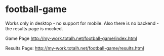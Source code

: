 # football-game

Works only in desktop - no support for mobile. Also there is no backend - the results page is mocked.

Game Page
http://my-work.totalh.net/football-game/index.html

Results Page:
http://my-work.totalh.net/football-game/results.html
